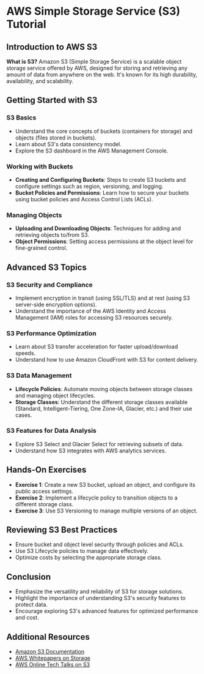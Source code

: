 
# AWS Simple Storage Service (S3) Tutorial

## Introduction to AWS S3

**What is S3?**
Amazon S3 (Simple Storage Service) is a scalable object storage service offered by AWS, designed for storing and retrieving any amount of data from anywhere on the web. It's known for its high durability, availability, and scalability.

## Getting Started with S3

### S3 Basics

- Understand the core concepts of buckets (containers for storage) and objects (files stored in buckets).
- Learn about S3's data consistency model.
- Explore the S3 dashboard in the AWS Management Console.

### Working with Buckets

- **Creating and Configuring Buckets**: Steps to create S3 buckets and configure settings such as region, versioning, and logging.
- **Bucket Policies and Permissions**: Learn how to secure your buckets using bucket policies and Access Control Lists (ACLs).

### Managing Objects

- **Uploading and Downloading Objects**: Techniques for adding and retrieving objects to/from S3.
- **Object Permissions**: Setting access permissions at the object level for fine-grained control.

## Advanced S3 Topics

### S3 Security and Compliance

- Implement encryption in transit (using SSL/TLS) and at rest (using S3 server-side encryption options).
- Understand the importance of the AWS Identity and Access Management (IAM) roles for accessing S3 resources securely.

### S3 Performance Optimization

- Learn about S3 transfer acceleration for faster upload/download speeds.
- Understand how to use Amazon CloudFront with S3 for content delivery.

### S3 Data Management

- **Lifecycle Policies**: Automate moving objects between storage classes and managing object lifecycles.
- **Storage Classes**: Understand the different storage classes available (Standard, Intelligent-Tiering, One Zone-IA, Glacier, etc.) and their use cases.

### S3 Features for Data Analysis

- Explore S3 Select and Glacier Select for retrieving subsets of data.
- Understand how S3 integrates with AWS analytics services.

## Hands-On Exercises

- **Exercise 1**: Create a new S3 bucket, upload an object, and configure its public access settings.
- **Exercise 2**: Implement a lifecycle policy to transition objects to a different storage class.
- **Exercise 3**: Use S3 Versioning to manage multiple versions of an object.

## Reviewing S3 Best Practices

- Ensure bucket and object level security through policies and ACLs.
- Use S3 Lifecycle policies to manage data effectively.
- Optimize costs by selecting the appropriate storage class.

## Conclusion

- Emphasize the versatility and reliability of S3 for storage solutions.
- Highlight the importance of understanding S3's security features to protect data.
- Encourage exploring S3's advanced features for optimized performance and cost.

## Additional Resources

- [Amazon S3 Documentation](https://docs.aws.amazon.com/s3/)
- [AWS Whitepapers on Storage](https://aws.amazon.com/whitepapers/topics/storage/)
- [AWS Online Tech Talks on S3](https://aws.amazon.com/about-aws/events/monthlywebinarseries/)
